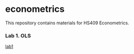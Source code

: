 # econometrics
This repository contains materials for HS409 Econometrics.

### Lab 1. OLS
[lab1](Labs/Lab1_OLS.md)
